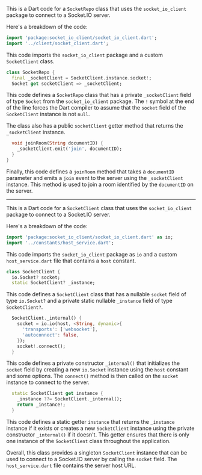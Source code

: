 
This is a Dart code for a `SocketRepo` class that uses the `socket_io_client` package to connect to a Socket.IO server.

Here's a breakdown of the code:

```dart
import 'package:socket_io_client/socket_io_client.dart';
import '../client/socket_client.dart';
```

This code imports the `socket_io_client` package and a custom `SocketClient` class.

```dart
class SocketRepo {
  final _socketClient = SocketClient.instance.socket!;
  Socket get socketClient => _socketClient;
```

This code defines a `SocketRepo` class that has a private `_socketClient` field of type `Socket` from the `socket_io_client` package. The `!` symbol at the end of the line forces the Dart compiler to assume that the `socket` field of the `SocketClient` instance is not `null`.

The class also has a public `socketClient` getter method that returns the `_socketClient` instance.

```dart
  void joinRoom(String documentID) {
    _socketClient.emit('join', documentID);
  }
}
```

Finally, this code defines a `joinRoom` method that takes a `documentID` parameter and emits a `join` event to the server using the `_socketClient` instance. This method is used to join a room identified by the `documentID` on the server.


-------------------------------------------------------

This is a Dart code for a `SocketClient` class that uses the `socket_io_client` package to connect to a Socket.IO server.

Here's a breakdown of the code:

```dart
import 'package:socket_io_client/socket_io_client.dart' as io;
import '../constants/host_service.dart';
```

This code imports the `socket_io_client` package as `io` and a custom `host_service.dart` file that contains a `host` constant.

```dart
class SocketClient {
  io.Socket? socket;
  static SocketClient? _instance;
```

This code defines a `SocketClient` class that has a nullable `socket` field of type `io.Socket?` and a private static nullable `_instance` field of type `SocketClient?`.

```dart
  SocketClient._internal() {
    socket = io.io(host, <String, dynamic>{
      'transports': ['websocket'],
      'autoconnect': false,
    });
    socket!.connect();
  }
```

This code defines a private constructor `_internal()` that initializes the `socket` field by creating a new `io.Socket` instance using the `host` constant and some options. The `connect()` method is then called on the `socket` instance to connect to the server.

```dart
  static SocketClient get instance {
    _instance ??= SocketClient._internal();
    return _instance!;
  }
```

This code defines a static getter `instance` that returns the `_instance` instance if it exists or creates a new `SocketClient` instance using the private constructor `_internal()` if it doesn't. This getter ensures that there is only one instance of the `SocketClient` class throughout the application.

Overall, this class provides a singleton `SocketClient` instance that can be used to connect to a Socket.IO server by calling the `socket` field. The `host_service.dart` file contains the server host URL.